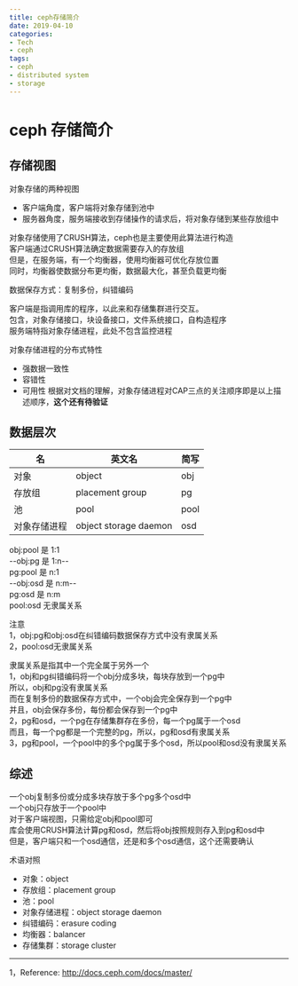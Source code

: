 ```yaml
---
title: ceph存储简介
date: 2019-04-10
categories:
- Tech
- ceph
tags:
- ceph
- distributed system
- storage
---
```


# ceph 存储简介

## 存储视图

对象存储的两种视图  
- 客户端角度，客户端将对象存储到池中  
- 服务器角度，服务端接收到存储操作的请求后，将对象存储到某些存放组中  

对象存储使用了CRUSH算法，ceph也是主要使用此算法进行构造  
客户端通过CRUSH算法确定数据需要存入的存放组  
但是，在服务端，有一个均衡器，使用均衡器可优化存放位置  
同时，均衡器使数据分布更均衡，数据最大化，甚至负载更均衡  

数据保存方式：复制多份，纠错编码  

客户端是指调用库的程序，以此来和存储集群进行交互。  
包含，对象存储接口，块设备接口，文件系统接口，自构造程序  
服务端特指对象存储进程，此处不包含监控进程  

对象存储进程的分布式特性  
- 强数据一致性
- 容错性
- 可用性
根据对文档的理解，对象存储进程对CAP三点的关注顺序即是以上描述顺序，__这个还有待验证__   



## 数据层次  

名|英文名|简写
---|---|---
对象|object|obj
存放组|placement group|pg
池|pool|pool
对象存储进程|object storage daemon|osd

obj:pool 是 1:1  
--obj:pg 是 1:n--  
pg:pool 是 n:1  
--obj:osd 是 n:m--  
pg:osd 是 n:m  
pool:osd 无隶属关系  

注意  
1，obj:pg和obj:osd在纠错编码数据保存方式中没有隶属关系  
2，pool:osd无隶属关系  

隶属关系是指其中一个完全属于另外一个  
1，obj和pg纠错编码将一个obj分成多块，每块存放到一个pg中  
所以，obj和pg没有隶属关系  
而在复制多份的数据保存方式中，一个obj会完全保存到一个pg中  
并且，obj会保存多份，每份都会保存到一个pg中   
2，pg和osd，一个pg在存储集群存在多份，每一个pg属于一个osd  
而且，每一个pg都是一个完整的pg，所以，pg和osd有隶属关系  
3，pg和pool，一个pool中的多个pg属于多个osd，所以pool和osd没有隶属关系  

## 综述    
一个obj复制多份或分成多块存放于多个pg多个osd中   
一个obj只存放于一个pool中  
对于客户端视图，只需给定obj和pool即可  
库会使用CRUSH算法计算pg和osd，然后将obj按照规则存入到pg和osd中  
但是，客户端只和一个osd通信，还是和多个osd通信，这个还需要确认  


术语对照  
- 对象：object
- 存放组：placement group
- 池：pool
- 对象存储进程：object storage daemon
- 纠错编码：erasure coding
- 均衡器：balancer
- 存储集群：storage cluster 

-----
1，Reference: http://docs.ceph.com/docs/master/
